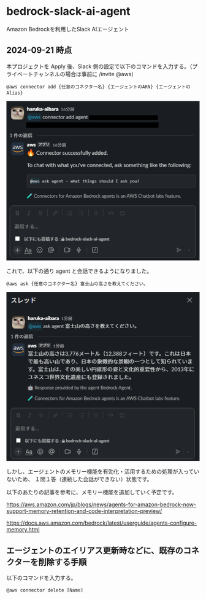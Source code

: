 # bedrock-slack-ai-agent
Amazon Bedrockを利用したSlack AIエージェント

## 2024-09-21 時点

本プロジェクトを Apply 後、Slack 側の設定で以下のコマンドを入力する。（プライベートチャンネルの場合は事前に /invite @aws）

```
@aws connector add {任意のコネクター名} {エージェントのARN} {エージェントのAlias}
```

![alt text](assets/README/image-1.png)

これで、以下の通り agent と会話できるようになりました。

```
@aws ask {任意のコネクター名} 富士山の高さを教えてください。
```

![alt text](assets/README/image.png)

しかし、エージェントのメモリー機能を有効化・活用するための処理が入っていないため、
１問１答（連続した会話ができない）状態です。

以下のあたりの記事を参考に、メモリー機能を追加していく予定です。

https://aws.amazon.com/jp/blogs/news/agents-for-amazon-bedrock-now-support-memory-retention-and-code-interpretation-preview/

https://docs.aws.amazon.com/bedrock/latest/userguide/agents-configure-memory.html

## エージェントのエイリアス更新時などに、既存のコネクターを削除する手順
以下のコマンドを入力する。
```
@aws connector delete [Name]
 ```
